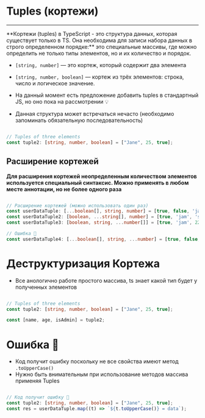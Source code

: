 
# Tuples (кортежи)

<hr>
**Кортежи (tuples) в TypeScript - это структура данных, которая существует только в TS. Она необходима для записи набора данных в строго определенном порядке:**  это специальные массивы, где можно определить не только типы элементов, но и их количество и порядок.

- `[string, number]` — это кортеж, который содержит два элемента
- `[string, number, boolean]` — кортеж из трёх элементов: строка, число и логическое значение.

- На данный момент есть предложение добавить tuples в стандартный JS, но оно пока на рассмотрении 💡
- Данная структура может встречаться нечасто (необходимо запоминать обязательную последовательность)

```TypeScript

// Tuples of three elements
const tuple2: [string, number, boolean] = ["Jane", 25, true];

```

## Расширение кортежей

**Для расширения кортежей неопределенным количеством элементов используется специальный синтаксис. Можно применять в любом месте аннотации, но не более одного раза**

```TypeScript

// Расширение кортежей (можно использовать один раз)
const userDataTuple: [...boolean[], string, number] = [true, false, 'jam', 22]
const userDataTuple2: [boolean, ...string[], number] = [true, 'jam', 'sugar', 'salt', 22]
const userDataTuple3: [boolean, string, ...number[]] = [true, 'jam', 22, 33, 455,]

// Ошибка 🐞
const userDataTuple4: [...boolean[], string, ...number] = [true, false, 'jam', 22, 55, 133,]

```

# Деструктуризация Кортежа

- Все анологично работе простого массива, ts знает какой тип будет у полученных элементов 

```TypeScript

// Tuples of three elements
const tuple2: [string, number, boolean] = ["Jane", 25, true];

const [name, age, isAdmin] = tuple2;

```

# Ошибка 🐞

- Код получит ошибку поскольку не все свойства имеют метод `.toUpperCase()`
- Нужно быть внимательным при использование методов массива применяя Tuples

```TypeScript

// Код получит ошибку 🐞
const tuple2: [string, number, boolean] = ["Jane", 25, true];
const res = userDataTuple.map((t) => `${t.toUpperCase()} = data`);
```



